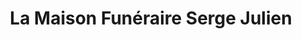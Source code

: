 ---
title: "La Maison Funéraire Serge Julien"
url: /baie-comeau/la-maison-funeraire-serge-julien/
shop: Bestattungen
---